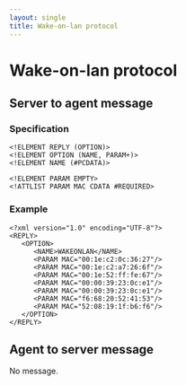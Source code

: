 ```yaml
---
layout: single
title: Wake-on-lan protocol
---
```


# Wake-on-lan protocol

## Server to agent message

### Specification

    <!ELEMENT REPLY (OPTION)>
    <!ELEMENT OPTION (NAME, PARAM+)>
    <!ELEMENT NAME (#PCDATA)>

    <!ELEMENT PARAM EMPTY>
    <!ATTLIST PARAM MAC CDATA #REQUIRED>

### Example

    <?xml version="1.0" encoding="UTF-8"?>
    <REPLY>
       <OPTION>
          <NAME>WAKEONLAN</NAME>
          <PARAM MAC="00:1e:c2:0c:36:27"/>
          <PARAM MAC="00:1e:c2:a7:26:6f"/>
          <PARAM MAC="00:1e:52:ff:fe:67"/>
          <PARAM MAC="00:00:39:23:0c:e1"/>
          <PARAM MAC="00:00:39:23:0c:e1"/>
          <PARAM MAC="f6:68:20:52:41:53"/>
          <PARAM MAC="52:08:19:1f:b6:f6"/>
       </OPTION>
    </REPLY>

## Agent to server message

No message.

